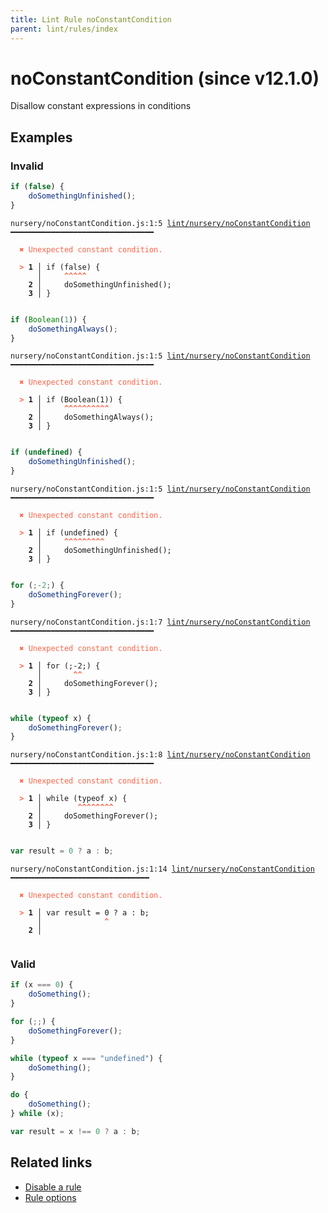 ```yaml
---
title: Lint Rule noConstantCondition
parent: lint/rules/index
---
```


# noConstantCondition (since v12.1.0)

Disallow constant expressions in conditions

## Examples

### Invalid

```jsx
if (false) {
    doSomethingUnfinished();
}
```

<pre class="language-text"><code class="language-text">nursery/noConstantCondition.js:1:5 <a href="https://docs.rome.tools/lint/rules/noConstantCondition">lint/nursery/noConstantCondition</a> ━━━━━━━━━━━━━━━━━━━━━━━━━━━━━━━━

<strong><span style="color: Tomato;">  </span></strong><strong><span style="color: Tomato;">✖</span></strong> <span style="color: Tomato;">Unexpected constant condition.</span>
  
<strong><span style="color: Tomato;">  </span></strong><strong><span style="color: Tomato;">&gt;</span></strong> <strong>1 │ </strong>if (false) {
   <strong>   │ </strong>    <strong><span style="color: Tomato;">^</span></strong><strong><span style="color: Tomato;">^</span></strong><strong><span style="color: Tomato;">^</span></strong><strong><span style="color: Tomato;">^</span></strong><strong><span style="color: Tomato;">^</span></strong>
    <strong>2 │ </strong>    doSomethingUnfinished();
    <strong>3 │ </strong>}
  
</code></pre>

```jsx
if (Boolean(1)) {
    doSomethingAlways();
}
```

<pre class="language-text"><code class="language-text">nursery/noConstantCondition.js:1:5 <a href="https://docs.rome.tools/lint/rules/noConstantCondition">lint/nursery/noConstantCondition</a> ━━━━━━━━━━━━━━━━━━━━━━━━━━━━━━━━

<strong><span style="color: Tomato;">  </span></strong><strong><span style="color: Tomato;">✖</span></strong> <span style="color: Tomato;">Unexpected constant condition.</span>
  
<strong><span style="color: Tomato;">  </span></strong><strong><span style="color: Tomato;">&gt;</span></strong> <strong>1 │ </strong>if (Boolean(1)) {
   <strong>   │ </strong>    <strong><span style="color: Tomato;">^</span></strong><strong><span style="color: Tomato;">^</span></strong><strong><span style="color: Tomato;">^</span></strong><strong><span style="color: Tomato;">^</span></strong><strong><span style="color: Tomato;">^</span></strong><strong><span style="color: Tomato;">^</span></strong><strong><span style="color: Tomato;">^</span></strong><strong><span style="color: Tomato;">^</span></strong><strong><span style="color: Tomato;">^</span></strong><strong><span style="color: Tomato;">^</span></strong>
    <strong>2 │ </strong>    doSomethingAlways();
    <strong>3 │ </strong>}
  
</code></pre>

```jsx
if (undefined) {
    doSomethingUnfinished();
}
```

<pre class="language-text"><code class="language-text">nursery/noConstantCondition.js:1:5 <a href="https://docs.rome.tools/lint/rules/noConstantCondition">lint/nursery/noConstantCondition</a> ━━━━━━━━━━━━━━━━━━━━━━━━━━━━━━━━

<strong><span style="color: Tomato;">  </span></strong><strong><span style="color: Tomato;">✖</span></strong> <span style="color: Tomato;">Unexpected constant condition.</span>
  
<strong><span style="color: Tomato;">  </span></strong><strong><span style="color: Tomato;">&gt;</span></strong> <strong>1 │ </strong>if (undefined) {
   <strong>   │ </strong>    <strong><span style="color: Tomato;">^</span></strong><strong><span style="color: Tomato;">^</span></strong><strong><span style="color: Tomato;">^</span></strong><strong><span style="color: Tomato;">^</span></strong><strong><span style="color: Tomato;">^</span></strong><strong><span style="color: Tomato;">^</span></strong><strong><span style="color: Tomato;">^</span></strong><strong><span style="color: Tomato;">^</span></strong><strong><span style="color: Tomato;">^</span></strong>
    <strong>2 │ </strong>    doSomethingUnfinished();
    <strong>3 │ </strong>}
  
</code></pre>

```jsx
for (;-2;) {
    doSomethingForever();
}
```

<pre class="language-text"><code class="language-text">nursery/noConstantCondition.js:1:7 <a href="https://docs.rome.tools/lint/rules/noConstantCondition">lint/nursery/noConstantCondition</a> ━━━━━━━━━━━━━━━━━━━━━━━━━━━━━━━━

<strong><span style="color: Tomato;">  </span></strong><strong><span style="color: Tomato;">✖</span></strong> <span style="color: Tomato;">Unexpected constant condition.</span>
  
<strong><span style="color: Tomato;">  </span></strong><strong><span style="color: Tomato;">&gt;</span></strong> <strong>1 │ </strong>for (;-2;) {
   <strong>   │ </strong>      <strong><span style="color: Tomato;">^</span></strong><strong><span style="color: Tomato;">^</span></strong>
    <strong>2 │ </strong>    doSomethingForever();
    <strong>3 │ </strong>}
  
</code></pre>

```jsx
while (typeof x) {
    doSomethingForever();
}
```

<pre class="language-text"><code class="language-text">nursery/noConstantCondition.js:1:8 <a href="https://docs.rome.tools/lint/rules/noConstantCondition">lint/nursery/noConstantCondition</a> ━━━━━━━━━━━━━━━━━━━━━━━━━━━━━━━━

<strong><span style="color: Tomato;">  </span></strong><strong><span style="color: Tomato;">✖</span></strong> <span style="color: Tomato;">Unexpected constant condition.</span>
  
<strong><span style="color: Tomato;">  </span></strong><strong><span style="color: Tomato;">&gt;</span></strong> <strong>1 │ </strong>while (typeof x) {
   <strong>   │ </strong>       <strong><span style="color: Tomato;">^</span></strong><strong><span style="color: Tomato;">^</span></strong><strong><span style="color: Tomato;">^</span></strong><strong><span style="color: Tomato;">^</span></strong><strong><span style="color: Tomato;">^</span></strong><strong><span style="color: Tomato;">^</span></strong><strong><span style="color: Tomato;">^</span></strong><strong><span style="color: Tomato;">^</span></strong>
    <strong>2 │ </strong>    doSomethingForever();
    <strong>3 │ </strong>}
  
</code></pre>

```jsx
var result = 0 ? a : b;
```

<pre class="language-text"><code class="language-text">nursery/noConstantCondition.js:1:14 <a href="https://docs.rome.tools/lint/rules/noConstantCondition">lint/nursery/noConstantCondition</a> ━━━━━━━━━━━━━━━━━━━━━━━━━━━━━━━

<strong><span style="color: Tomato;">  </span></strong><strong><span style="color: Tomato;">✖</span></strong> <span style="color: Tomato;">Unexpected constant condition.</span>
  
<strong><span style="color: Tomato;">  </span></strong><strong><span style="color: Tomato;">&gt;</span></strong> <strong>1 │ </strong>var result = 0 ? a : b;
   <strong>   │ </strong>             <strong><span style="color: Tomato;">^</span></strong>
    <strong>2 │ </strong>
  
</code></pre>

### Valid

```jsx
if (x === 0) {
    doSomething();
}

for (;;) {
    doSomethingForever();
}

while (typeof x === "undefined") {
    doSomething();
}

do {
    doSomething();
} while (x);

var result = x !== 0 ? a : b;
```

## Related links

- [Disable a rule](/linter/#disable-a-lint-rule)
- [Rule options](/linter/#rule-options)

